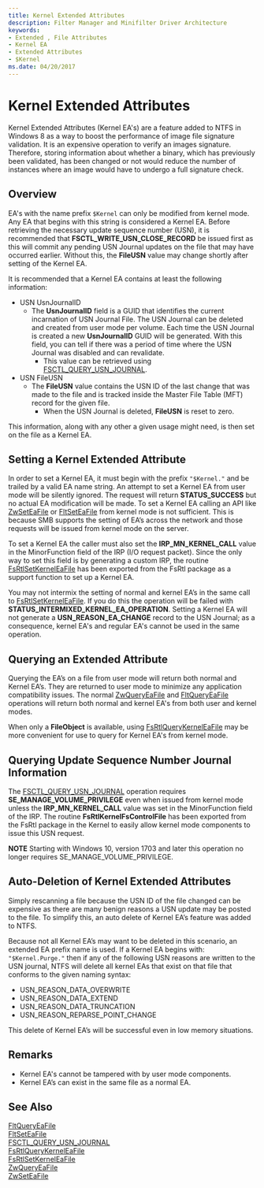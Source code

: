 ```yaml
---
title: Kernel Extended Attributes
description: Filter Manager and Minifilter Driver Architecture
keywords:
- Extended , File Attributes
- Kernel EA
- Extended Attributes
- $Kernel
ms.date: 04/20/2017
---
```

# Kernel Extended Attributes
Kernel Extended Attributes (Kernel EA's) are a feature added to NTFS in Windows 8 as a way to boost the performance of image file signature validation.  It is an expensive operation to verify an images signature. Therefore, storing information about whether a binary, which has previously been validated, has been changed or not would reduce the number of instances where an image would have to undergo a full signature check.


## Overview
EA's with the name prefix ``$Kernel`` can only be modified from kernel mode. Any EA that begins with this string is considered a Kernel EA. Before retrieving the necessary update sequence number (USN), it is recommended that **FSCTL_WRITE_USN_CLOSE_RECORD** be issued first as this will commit any pending USN Journal updates on the file that may have occurred earlier. Without this, the **FileUSN** value may change shortly after setting of the Kernel EA.

It is recommended that a Kernel EA contains at least the following information:
- USN UsnJournalID
  - The **UsnJournalID** field is a GUID that identifies the current incarnation of USN Journal File.  The USN Journal can be deleted and created from user mode per volume.  Each time the USN Journal is created a new **UsnJournalID** GUID will be generated.  With this field, you can tell if there was a period of time where the USN Journal was disabled and can revalidate.
    - This value can be retrieved using [FSCTL_QUERY_USN_JOURNAL](/windows/win32/api/winioctl/ni-winioctl-fsctl_query_usn_journal).
- USN FileUSN
  - The **FileUSN** value contains the USN ID of the last change that was made to the file and is tracked inside the Master File Table (MFT) record for the given file.
    - When the USN Journal is deleted, **FileUSN** is reset to zero.

This information, along with any other a given usage might need, is then set on the file as a Kernel EA.


## Setting a Kernel Extended Attribute
In order to set a Kernel EA, it must begin with the prefix ``"$Kernel."`` and be trailed by a valid EA name string. An attempt to set a Kernel EA from user mode will be silently ignored.  The request will return **STATUS_SUCCESS** but no actual EA modification will be made. To set a Kernel EA calling an API like [ZwSetEaFile](/windows-hardware/drivers/ddi/ntifs/nf-ntifs-zwseteafile) or [FltSetEaFile](/windows-hardware/drivers/ddi/fltkernel/nf-fltkernel-fltseteafile) from kernel mode is not sufficient.  This is because SMB supports the setting of EA’s across the network and those requests will be issued from kernel mode on the server.  

To set a Kernel EA the caller must also set the **IRP_MN_KERNEL_CALL** value in the MinorFunction field of the IRP (I/O request packet). Since the only way to set this field is by generating a custom IRP, the routine [FsRtlSetKernelEaFile](/previous-versions/mt807493(v=vs.85)) has been exported from the FsRtl package as a support function to set up a Kernel EA.

You may not intermix the setting of normal and kernel EA’s in the same call to [FsRtlSetKernelEaFile](/previous-versions/mt807493(v=vs.85)).  If you do this the operation will be failed with **STATUS_INTERMIXED_KERNEL_EA_OPERATION**.    Setting a Kernel EA will not generate a **USN_REASON_EA_CHANGE** record to the USN Journal; as a consequence, kernel EA's and regular EA's cannot be used in the same operation.  


## Querying an Extended Attribute
Querying the EA’s on a file from user mode will return both normal and Kernel EA’s. They are returned to user mode to minimize any application compatibility issues. The normal [ZwQueryEaFile](/windows-hardware/drivers/ddi/ntifs/nf-ntifs-zwqueryeafile) and [FltQueryEaFile](/windows-hardware/drivers/ddi/fltkernel/nf-fltkernel-fltqueryeafile) operations will return both normal and kernel EA's from both user and kernel modes.

When only a **FileObject** is available, using [FsRtlQueryKernelEaFile](/previous-versions/mt807492(v=vs.85)) may be more convenient for use to query for Kernel EA's from kernel mode.


## Querying Update Sequence Number Journal Information
The [FSCTL_QUERY_USN_JOURNAL](/windows/win32/api/winioctl/ni-winioctl-fsctl_query_usn_journal) operation requires **SE_MANAGE_VOLUME_PRIVILEGE** even when issued from kernel mode unless the **IRP_MN_KERNEL_CALL** value was set in the MinorFunction field of the IRP. The routine **FsRtlKernelFsControlFile** has been exported from the FsRtl package in the Kernel to easily allow kernel mode components to issue this USN request.

**NOTE** Starting with Windows 10, version 1703 and later this operation no longer requires SE_MANAGE_VOLUME_PRIVILEGE.  

## Auto-Deletion of Kernel Extended Attributes
Simply rescanning a file because the USN ID of the file changed can be expensive as there are many benign reasons a USN update may be posted to the file.  To simplify this, an auto delete of Kernel EA’s feature was added to NTFS.

Because not all Kernel EA’s may want to be deleted in this scenario, an extended EA prefix name is used.  If a Kernel EA begins with:  ``"$Kernel.Purge."`` then if any of the following USN reasons are written to the USN journal, NTFS will delete all kernel EAs that exist on that file that conforms to the given naming syntax:  
- USN_REASON_DATA_OVERWRITE
- USN_REASON_DATA_EXTEND
- USN_REASON_DATA_TRUNCATION
- USN_REASON_REPARSE_POINT_CHANGE

This delete of Kernel EA’s will be successful even in low memory situations.

## Remarks
- Kernel EA's cannot be tampered with by user mode components.
- Kernel EA’s can exist in the same file as a normal EA.


## See Also
[FltQueryEaFile](/windows-hardware/drivers/ddi/fltkernel/nf-fltkernel-fltqueryeafile)  
[FltSetEaFile](/windows-hardware/drivers/ddi/fltkernel/nf-fltkernel-fltseteafile)  
[FSCTL_QUERY_USN_JOURNAL](/windows/win32/api/winioctl/ni-winioctl-fsctl_query_usn_journal)  
[FsRtlQueryKernelEaFile](/previous-versions/mt807492(v=vs.85))      
[FsRtlSetKernelEaFile](/previous-versions/mt807493(v=vs.85))  
[ZwQueryEaFile](/windows-hardware/drivers/ddi/ntifs/nf-ntifs-zwqueryeafile)  
[ZwSetEaFile](/windows-hardware/drivers/ddi/ntifs/nf-ntifs-zwseteafile)
